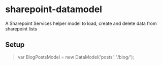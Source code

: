 sharepoint-datamodel
====================

A Sharepoint Services helper model to load, create and delete data from sharepoint lists


Setup
-----

> var BlogPostsModel = new DataModel('posts', '/blog/');

